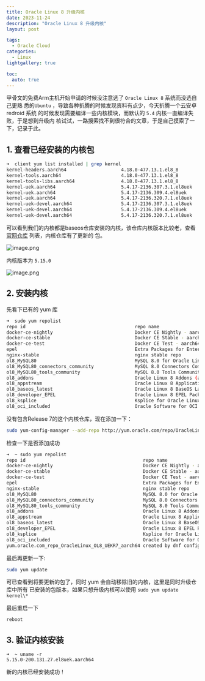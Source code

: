 ```yaml
---
title: Oracle Linux 8 升级内核
date: 2023-11-24
description: "Oracle Linux 8 升级内核"
layout: post

tags:
  - Oracle Cloud
categories:
  - Linux
lightgallery: true

toc:
  auto: true
---
```


甲骨文的免费Arm主机开始申请的时候没注意选了 `Oracle Linux 8` 系统而没选自己更熟
悉的`Ubuntu` ，导致各种折腾的时候发现资料有点少，今天折腾一个云安卓 redroid 系统
的时候发现需要编译一些内核模块，而默认的 `5.4` 内核一直编译失败，于是想到升级内
核试试，一路搜索找不到很符合的文章，于是自己摸索了一下，记录于此。

## 1. 查看已经安装的内核包

```bash
➜  client yum list installed | grep kernel
kernel-headers.aarch64                    4.18.0-477.13.1.el8_8                         @ol8_baseos_latest
kernel-tools.aarch64                      4.18.0-477.13.1.el8_8                         @ol8_baseos_latest
kernel-tools-libs.aarch64                 4.18.0-477.13.1.el8_8                         @ol8_baseos_latest
kernel-uek.aarch64                        5.4.17-2136.307.3.1.el8uek                    @ol8_baseos_latest
kernel-uek.aarch64                        5.4.17-2136.309.4.el8uek                      @ol8_baseos_latest
kernel-uek.aarch64                        5.4.17-2136.320.7.1.el8uek                    @ol8_baseos_latest
kernel-uek-devel.aarch64                  5.4.17-2136.307.3.1.el8uek                    @ol8_baseos_latest
kernel-uek-devel.aarch64                  5.4.17-2136.309.4.el8uek                      @ol8_baseos_latest
kernel-uek-devel.aarch64                  5.4.17-2136.320.7.1.el8uek                    @ol8_baseos_latest
```

可以看到我们的内核都是baseos仓库安装的内核，该仓库内核版本比较老，查看
[官网仓库](https://yum.oracle.com/oracle-linux-8.html) 列表，内核仓库有了更新的
包。

![image.png](https://img.linkzz.eu.org/main/images/2023/11/65b914750a8e4af2223222846ec0bc9e.png)

内核版本为 `5.15.0`

![image.png](https://img.linkzz.eu.org/main/images/2023/11/0f874fa31fde2c31254bded5b203d3d1.png)

## 2. 安装内核

先看下已有的 yum 库

```bash
➜  sudo yum repolist
repo id                                        repo name
docker-ce-nightly                              Docker CE Nightly - aarch64
docker-ce-stable                               Docker CE Stable - aarch64
docker-ce-test                                 Docker CE Test - aarch64
epel                                           Extra Packages for Enterprise Linux 8 - aarch64
nginx-stable                                   nginx stable repo
ol8_MySQL80                                    MySQL 8.0 for Oracle Linux 8 (aarch64)
ol8_MySQL80_connectors_community               MySQL 8.0 Connectors Community for Oracle Linux 8 (aarch64)
ol8_MySQL80_tools_community                    MySQL 8.0 Tools Community for Oracle Linux 8 (aarch64)
ol8_addons                                     Oracle Linux 8 Addons (aarch64)
ol8_appstream                                  Oracle Linux 8 Application Stream (aarch64)
ol8_baseos_latest                              Oracle Linux 8 BaseOS Latest (aarch64)
ol8_developer_EPEL                             Oracle Linux 8 EPEL Packages for Development (aarch64)
ol8_ksplice                                    Ksplice for Oracle Linux 8 (aarch64)
ol8_oci_included                               Oracle Software for OCI users on Oracle Linux 8 (aarch64)
```

没有包含Release 7的这个内核仓库，现在添加一下：

```bash
sudo yum-config-manager --add-repo http://yum.oracle.com/repo/OracleLinux/OL8/UEKR7/aarch64
```

检查一下是否添加成功

```bash
➜  ~ sudo yum repolist
repo id                                           repo name
docker-ce-nightly                                 Docker CE Nightly - aarch64
docker-ce-stable                                  Docker CE Stable - aarch64
docker-ce-test                                    Docker CE Test - aarch64
epel                                              Extra Packages for Enterprise Linux 8 - aarch64
nginx-stable                                      nginx stable repo
ol8_MySQL80                                       MySQL 8.0 for Oracle Linux 8 (aarch64)
ol8_MySQL80_connectors_community                  MySQL 8.0 Connectors Community for Oracle Linux 8 (aarch64)
ol8_MySQL80_tools_community                       MySQL 8.0 Tools Community for Oracle Linux 8 (aarch64)
ol8_addons                                        Oracle Linux 8 Addons (aarch64)
ol8_appstream                                     Oracle Linux 8 Application Stream (aarch64)
ol8_baseos_latest                                 Oracle Linux 8 BaseOS Latest (aarch64)
ol8_developer_EPEL                                Oracle Linux 8 EPEL Packages for Development (aarch64)
ol8_ksplice                                       Ksplice for Oracle Linux 8 (aarch64)
ol8_oci_included                                  Oracle Software for OCI users on Oracle Linux 8 (aarch64)
yum.oracle.com_repo_OracleLinux_OL8_UEKR7_aarch64 created by dnf config-manager from http://yum.oracle.com/repo/OracleLinux/OL8/UEKR7/aarch64
```

最后再更新一下:

```bash
sudo yum update
```

可已查看到将要更新的包了，同时 yum 会自动移除旧的内核，这里是同时升级仓库中所有
已安装的包版本，如果只想升级内核可以使用 `sudo yum update kernel\*`

最后重启一下

```
reboot
```

## 3. 验证内核安装

```
➜  ~ uname -r
5.15.0-200.131.27.el8uek.aarch64
```

新的内核已经安装成功！
